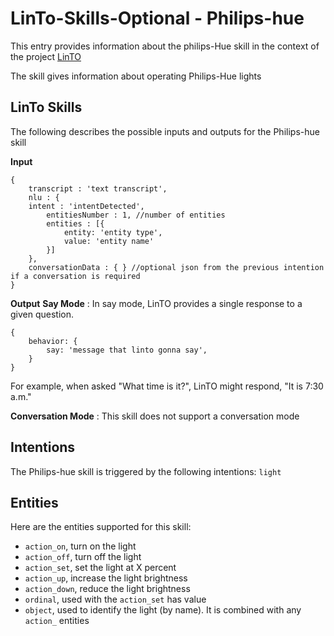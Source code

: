 # LinTo-Skills-Optional - Philips-hue
This entry provides information about the philips-Hue skill in the context of the project [LinTO](https://linto.ai/)

The skill gives information about operating Philips-Hue lights

## LinTo Skills
The following describes the possible inputs and outputs for the Philips-hue skill

**Input**
```
{
    transcript : 'text transcript',
    nlu : {
    intent : 'intentDetected',
        entitiesNumber : 1, //number of entities
        entities : [{
            entity: 'entity type',
            value: 'entity name'
        }]
    },
    conversationData : { } //optional json from the previous intention if a conversation is required
}
```

**Output**
__Say Mode__ : In say mode, LinTO provides a single response to a given question.
```
{
    behavior: {
        say: 'message that linto gonna say',
    }
}
```
For example, when asked "What time is it?", LinTO might respond, "It is 7:30 a.m."

__Conversation Mode__ : This skill does not support a conversation mode

## Intentions
The Philips-hue skill is triggered by the following intentions: `light`

## Entities
Here are the entities supported for this skill:
 * `action_on`, turn on the light
 * `action_off`, turn off the light
 * `action_set`, set the light at X percent
 * `action_up`, increase the light brightness
 * `action_down`, reduce the light brightness
 * `ordinal`, used with the `action_set` has value
 * `object`, used to identify the light (by name). It is combined with any `action_` entities